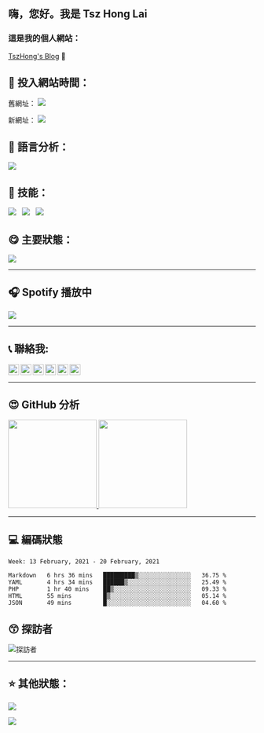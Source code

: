 ﻿##  嗨，您好。我是 Tsz Hong Lai

### 這是我的個人網站：

[TszHong's Blog](https://tszhong0411.vercel.app) 👋

## :gem: 投入網站時間：

舊網址：
![](https://wakatime.com/badge/github/TszHong0411/tszhong0411.github.io.svg)

新網址：
![](https://wakatime.com/badge/github/TszHong0411/blog.svg)

## :100: 語言分析：

![](https://wakatime.com/share/@TszHong/af4b2a1b-8bc7-4078-becd-e336955b9d0b.png)

## :baby: 技能：

![](https://img.shields.io/badge/-HTML-red)
&nbsp;
![](https://img.shields.io/badge/-CSS-blue)
&nbsp;
![](https://img.shields.io/badge/-Javascript-yellow)

## :yum: 主要狀態：

![](https://metrics.lecoq.io/tszhong0411)

---

## 🎧 Spotify 播放中

![](https://now-playing-codestackr.vercel.app/api/spotify-playing)

---

## :telephone_receiver: 聯絡我:

<a href="https://www.youtube.com/channel/UC2hMWOaOlk9vrkvFVaGmn0Q" target="_blank"><img align="left" alt="TszHonglai | YouTube" width="22px" src="https://cdn.jsdelivr.net/gh/tszhong0411/image/youtube.svg"></a>

<a href="https://twitter.com/TszhongLai0411" target="_blank"><img align="left" alt="TszHonglai | Twitter" width="22px" src="https://cdn.jsdelivr.net/gh/tszhong0411/image/twitter.svg"></a>

<a href="https://www.linkedin.com/in/tsz-hong-lai-b4976618b/" target="_blank"><img align="left" alt="TszHonglai | LinkedIn" width="22px" src="https://cdn.jsdelivr.net/gh/tszhong0411/image/linkedin.svg"></a>

<a href="https://www.instagram.com/tszhong0411/" target="_blank"><img align="left" alt="TszHonglai | Instagram" width="22px" src="https://cdn.jsdelivr.net/gh/tszhong0411/image/instagram.svg"></a>

<a href="https://www.facebook.com/tszhonglai.0411" target="_blank"><img align="left" alt="TszHonglai | Instagram" width="22px" src="https://cdn.jsdelivr.net/gh/tszhong0411/image/facebook.svg"></a>

<a href="https://tszhong0411.vercel.app" target="_blank"><img alt="TszHonglai | website" width="22px" src="https://cdn.jsdelivr.net/gh/tszhong0411/image/website.svg"></a>

---

## :heart_eyes: GitHub 分析

<a href="https://github.com/tszhong0411">
  <img height="180em" src="https://github-readme-stats.vercel.app/api?username=TszHong0411&bg_color=30,e96443,904e95&title_color=fff&text_color=fff"/>
  <img height="180em" src="https://github-readme-stats.vercel.app/api/top-langs/?username=TszHong0411&layout=compact"/>
</a>

---

## :computer: 編碼狀態

<!--START_SECTION:waka-->
```text
Week: 13 February, 2021 - 20 February, 2021

Markdown   6 hrs 36 mins   █████████▒░░░░░░░░░░░░░░░   36.75 % 
YAML       4 hrs 34 mins   ██████▒░░░░░░░░░░░░░░░░░░   25.49 % 
PHP        1 hr 40 mins    ██▒░░░░░░░░░░░░░░░░░░░░░░   09.33 % 
HTML       55 mins         █▒░░░░░░░░░░░░░░░░░░░░░░░   05.14 % 
JSON       49 mins         █░░░░░░░░░░░░░░░░░░░░░░░░   04.60 % 
```
<!--END_SECTION:waka-->

## :kissing_smiling_eyes: 探訪者

<img alt="探訪者" src="https://visitor-badge.glitch.me/badge?page_id=tszhong0411.tszhong0411">

---

## :star: 其他狀態：

![](https://github-profile-trophy.vercel.app/?username=tszhong0411)


![](https://cdn.jsdelivr.net/gh/tszhong0411/image/smile.png)